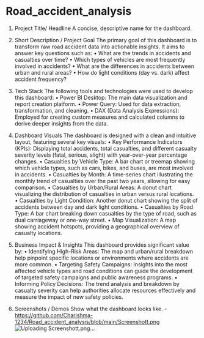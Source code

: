 # Road_accident_analysis
1. Project Title/ Headline
   A concise, descriptive name for the dashboard.

2. Short Description /  Project Goal
The primary goal of this dashboard is to transform raw road accident data into actionable insights. It aims to answer key questions such as:
• What are the trends in accidents and casualties over time?
• Which types of vehicles are most frequently involved in accidents?
• What are the differences in accidents between urban and rural areas?
• How do light conditions (day vs. dark) affect accident frequency?

3. Tech Stack
The following tools and technologies were used to develop this dashboard:
• Power BI Desktop: The main data visualization and report creation platform.
• Power Query: Used for data extraction, transformation, and cleaning.
• DAX (Data Analysis Expressions): Employed for creating custom measures and calculated columns to derive deeper insights from the data.

4. Dashboard Visuals
The dashboard is designed with a clean and intuitive layout, featuring several key visuals:
• Key Performance Indicators (KPIs): Displaying total accidents, total casualties, and different casualty severity levels (fatal, serious, slight) with year-over-year percentage changes.
• Casualties by Vehicle Type: A bar chart or treemap showing which vehicle types, such as cars, bikes, and buses, are most involved in accidents.
• Casualties by Month: A time-series chart illustrating the monthly trend of casualties over the past two years, allowing for easy comparison.
• Casualties by Urban/Rural Areas: A donut chart visualizing the distribution of casualties in urban versus rural locations.
• Casualties by Light Condition: Another donut chart showing the split of accidents between day and dark light conditions.
• Casualties by Road Type: A bar chart breaking down casualties by the type of road, such as dual carriageway or one-way street.
• Map Visualization: A map showing accident hotspots, providing a geographical overview of casualty locations.

5. Business Impact & Insights
This dashboard provides significant value by:
• Identifying High-Risk Areas: The map and urban/rural breakdown help pinpoint specific locations or environments where accidents are more common.
• Targeting Safety Campaigns: Insights into the most affected vehicle types and road conditions can guide the development of targeted safety campaigns and public awareness programs.
• Informing Policy Decisions: The trend analysis and breakdown by casualty severity can help authorities allocate resources effectively and measure the impact of new safety policies.

6. Screenshots / Demos
   Show what the dashboard looks like. -https://github.com/Charishma-1234/Road_accident_analysis/blob/main/Screenshott.png
![Uploading Screenshott.png…]()
   
